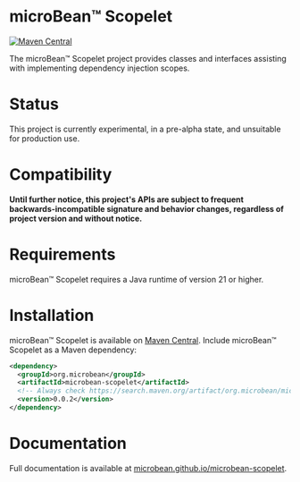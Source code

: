 # microBean™ Scopelet

[![Maven Central](https://img.shields.io/maven-central/v/org.microbean/microbean-scopelet.svg?label=Maven%20Central)](https://search.maven.org/artifact/org.microbean/microbean-scopelet)

The microBean™ Scopelet project provides classes and interfaces assisting with implementing dependency injection scopes.

# Status

This project is currently experimental, in a pre-alpha state, and unsuitable for production use.

# Compatibility

**Until further notice, this project's APIs are subject to frequent backwards-incompatible signature and behavior
changes, regardless of project version and without notice.**

# Requirements

microBean™ Scopelet requires a Java runtime of version 21 or higher.

# Installation

microBean™ Scopelet is available on [Maven Central](https://search.maven.org/). Include microBean™ Scopelet as a Maven
dependency:

```xml
<dependency>
  <groupId>org.microbean</groupId>
  <artifactId>microbean-scopelet</artifactId>
  <!-- Always check https://search.maven.org/artifact/org.microbean/microbean-scopelet for up-to-date available versions. -->
  <version>0.0.2</version>
</dependency>
```

# Documentation

Full documentation is available at
[microbean.github.io/microbean-scopelet](https://microbean.github.io/microbean-scopelet/).
